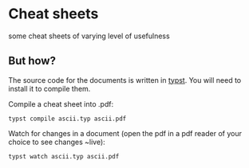 # Cheat sheets

some cheat sheets of varying level of usefulness


## But how?

The source code for the documents is written in [typst](https://github.com/typst/typst). You will need to install it to compile them.

Compile a cheat sheet into .pdf:
```
typst compile ascii.typ ascii.pdf
```

Watch for changes in a document (open the pdf in a pdf reader of your choice to see changes ~live):
```
typst watch ascii.typ ascii.pdf
```
